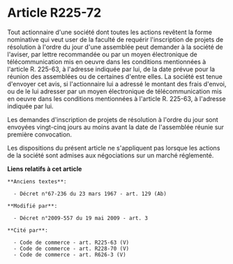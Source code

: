 # Article R225-72

Tout actionnaire d'une société dont toutes les actions revêtent la forme nominative qui veut user de la faculté de requérir
l'inscription de projets de résolution à l'ordre du jour d'une assemblée peut demander à la société de l'aviser, par lettre
recommandée ou par un moyen électronique de télécommunication mis en oeuvre dans les conditions mentionnées à l'article R.
225-63, à l'adresse indiquée par lui, de la date prévue pour la réunion des assemblées ou de certaines d'entre elles. La
société est tenue d'envoyer cet avis, si l'actionnaire lui a adressé le montant des frais d'envoi, ou de le lui adresser par
un moyen électronique de télécommunication mis en oeuvre dans les conditions mentionnées à l'article R. 225-63, à l'adresse
indiquée par lui.

Les demandes d'inscription de projets de résolution à l'ordre du jour sont envoyées vingt-cinq jours au moins avant la date
de l'assemblée réunie sur première convocation.

Les dispositions du présent article ne s'appliquent pas lorsque les actions de la société sont admises aux négociations sur
un marché réglementé.

**Liens relatifs à cet article**

	**Anciens textes**:

	  - Décret n°67-236 du 23 mars 1967 - art. 129 (Ab)

	**Modifié par**:

	  - Décret n°2009-557 du 19 mai 2009 - art. 3

	**Cité par**:

	  - Code de commerce - art. R225-63 (V)
	  - Code de commerce - art. R228-70 (V)
	  - Code de commerce - art. R626-3 (V)

